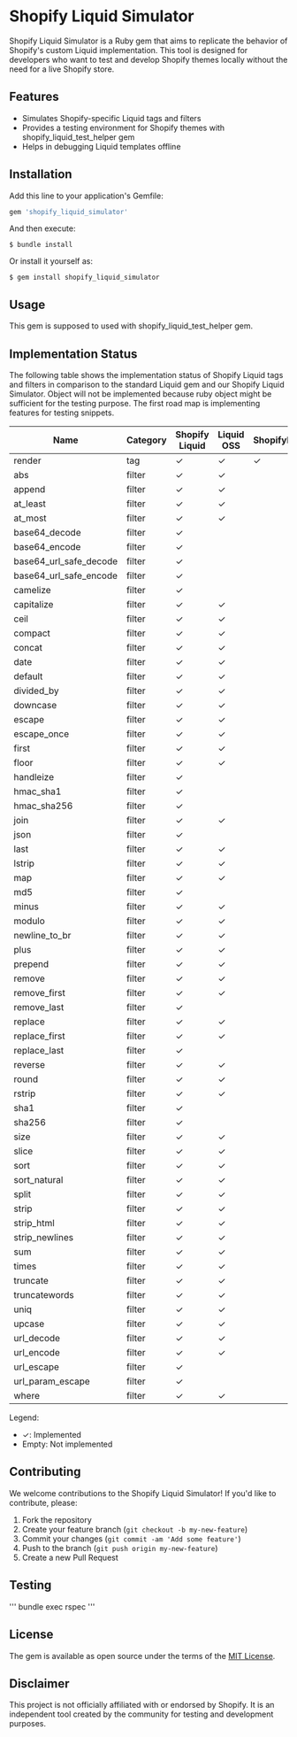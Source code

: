 # Shopify Liquid Simulator

Shopify Liquid Simulator is a Ruby gem that aims to replicate the behavior of Shopify's custom Liquid implementation. This tool is designed for developers who want to test and develop Shopify themes locally without the need for a live Shopify store.

## Features

- Simulates Shopify-specific Liquid tags and filters
- Provides a testing environment for Shopify themes with shopify_liquid_test_helper gem
- Helps in debugging Liquid templates offline

## Installation

Add this line to your application's Gemfile:

```ruby
gem 'shopify_liquid_simulator'
```

And then execute:

```
$ bundle install
```

Or install it yourself as:

```
$ gem install shopify_liquid_simulator
```

## Usage

This gem is supposed to used with shopify_liquid_test_helper gem. 


## Implementation Status

The following table shows the implementation status of Shopify Liquid tags and filters in comparison to the standard Liquid gem and our Shopify Liquid Simulator.
Object will not be implemented because ruby object might be sufficient for the testing purpose.
The first road map is implementing features for testing snippets.

| Name | Category | Shopify Liquid | Liquid OSS | ShopifyLiquidSimulator |
|------|----------|----------------|------------|------------------------|
| render | tag | ✓ | ✓ | ✓ |
| abs | filter | ✓ | ✓ | |
| append | filter | ✓ | ✓ | |
| at_least | filter | ✓ | ✓ | |
| at_most | filter | ✓ | ✓ | |
| base64_decode | filter | ✓ | | |
| base64_encode | filter | ✓ | | |
| base64_url_safe_decode | filter | ✓ | | |
| base64_url_safe_encode | filter | ✓ | | |
| camelize | filter | ✓ | | |
| capitalize | filter | ✓ | ✓ | |
| ceil | filter | ✓ | ✓ | |
| compact | filter | ✓ | ✓ | |
| concat | filter | ✓ | ✓ | |
| date | filter | ✓ | ✓ | |
| default | filter | ✓ | ✓ | |
| divided_by | filter | ✓ | ✓ | |
| downcase | filter | ✓ | ✓ | |
| escape | filter | ✓ | ✓ | |
| escape_once | filter | ✓ | ✓ | |
| first | filter | ✓ | ✓ | |
| floor | filter | ✓ | ✓ | |
| handleize | filter | ✓ | | |
| hmac_sha1 | filter | ✓ | | |
| hmac_sha256 | filter | ✓ | | |
| join | filter | ✓ | ✓ | |
| json | filter | ✓ | | |
| last | filter | ✓ | ✓ | |
| lstrip | filter | ✓ | ✓ | |
| map | filter | ✓ | ✓ | |
| md5 | filter | ✓ | | |
| minus | filter | ✓ | ✓ | |
| modulo | filter | ✓ | ✓ | |
| newline_to_br | filter | ✓ | ✓ | |
| plus | filter | ✓ | ✓ | |
| prepend | filter | ✓ | ✓ | |
| remove | filter | ✓ | ✓ | |
| remove_first | filter | ✓ | ✓ | |
| remove_last | filter | ✓ | | |
| replace | filter | ✓ | ✓ | |
| replace_first | filter | ✓ | ✓ | |
| replace_last | filter | ✓ | | |
| reverse | filter | ✓ | ✓ | |
| round | filter | ✓ | ✓ | |
| rstrip | filter | ✓ | ✓ | |
| sha1 | filter | ✓ | | |
| sha256 | filter | ✓ | | |
| size | filter | ✓ | ✓ | |
| slice | filter | ✓ | ✓ | |
| sort | filter | ✓ | ✓ | |
| sort_natural | filter | ✓ | ✓ | |
| split | filter | ✓ | ✓ | |
| strip | filter | ✓ | ✓ | |
| strip_html | filter | ✓ | ✓ | |
| strip_newlines | filter | ✓ | ✓ | |
| sum | filter | ✓ | ✓ | |
| times | filter | ✓ | ✓ | |
| truncate | filter | ✓ | ✓ | |
| truncatewords | filter | ✓ | ✓ | |
| uniq | filter | ✓ | ✓ | |
| upcase | filter | ✓ | ✓ | |
| url_decode | filter | ✓ | ✓ | |
| url_encode | filter | ✓ | ✓ | |
| url_escape | filter | ✓ | | |
| url_param_escape | filter | ✓ | | |
| where | filter | ✓ | ✓ | |

Legend:
- ✓: Implemented
- Empty: Not implemented

## Contributing

We welcome contributions to the Shopify Liquid Simulator! If you'd like to contribute, please:

1. Fork the repository
2. Create your feature branch (`git checkout -b my-new-feature`)
3. Commit your changes (`git commit -am 'Add some feature'`)
4. Push to the branch (`git push origin my-new-feature`)
5. Create a new Pull Request

## Testing
'''
bundle exec rspec
'''

## License

The gem is available as open source under the terms of the [MIT License](https://opensource.org/licenses/MIT).

## Disclaimer

This project is not officially affiliated with or endorsed by Shopify. It is an independent tool created by the community for testing and development purposes.
